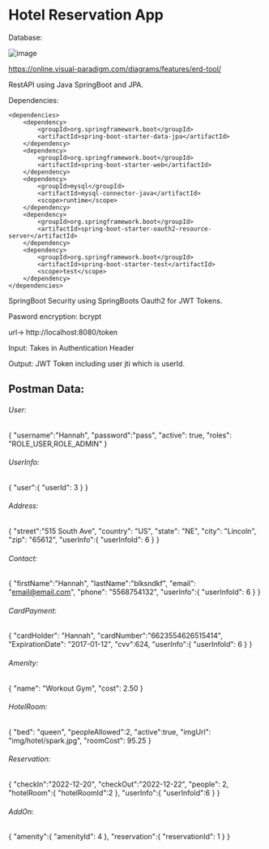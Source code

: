 # Hotel Reservation App

Database:

![image](https://user-images.githubusercontent.com/73083538/205366187-11a3de3f-88bc-43a1-b6d4-b221b285c0cc.png)

https://online.visual-paradigm.com/diagrams/features/erd-tool/

RestAPI using Java SpringBoot and JPA.

Dependencies:

	<dependencies>
		<dependency>
			<groupId>org.springframework.boot</groupId>
			<artifactId>spring-boot-starter-data-jpa</artifactId>
		</dependency>
		<dependency>
			<groupId>org.springframework.boot</groupId>
			<artifactId>spring-boot-starter-web</artifactId>
		</dependency>
		<dependency>
			<groupId>mysql</groupId>
			<artifactId>mysql-connector-java</artifactId>
			<scope>runtime</scope>
		</dependency>
		<dependency>
			<groupId>org.springframework.boot</groupId>
			<artifactId>spring-boot-starter-oauth2-resource-server</artifactId>
		</dependency>
		<dependency>
			<groupId>org.springframework.boot</groupId>
			<artifactId>spring-boot-starter-test</artifactId>
			<scope>test</scope>
		</dependency>
	</dependencies>

SpringBoot Security using SpringBoots Oauth2 for JWT Tokens.

Pasword encryption: bcrypt

url-> http://localhost:8080/token

Input: Takes in Authentication Header

Output: JWT Token including user jti which is userId.

## Postman Data:

###### User:

{
    "username":"Hannah",
    "password":"pass",
    "active": true,
    "roles": "ROLE_USER,ROLE_ADMIN"
}

###### UserInfo:
{
    "user":{
        "userId": 3
    }
}

###### Address:

{
    "street":"515 South Ave",
     "country": "US",
     "state": "NE",
     "city": "Lincoln",
     "zip": "65612",
    "userInfo":{
    "userInfoId": 6
    }
}

###### Contact:

{
    "firstName":"Hannah",
    "lastName":"blksndkf",
    "email": "email@email.com",
    "phone": "5568754132",
    "userInfo":{
    "userInfoId": 6
    }
}

###### CardPayment:

{
    "cardHolder": "Hannah",
    "cardNumber":"6623554626515414",
    "ExpirationDate": "2017-01-12",
    "cvv":624,
    "userInfo":{
    "userInfoId": 6
    }
}

###### Amenity:

{
    "name": "Workout Gym",
    "cost": 2.50
}

###### HotelRoom:

{
     "bed": "queen",
     "peopleAllowed":2,
     "active":true,
     "imgUrl": "img/hotel/spark.jpg",
     "roomCost": 95.25
}

###### Reservation:

{
    "checkIn":"2022-12-20",
    "checkOut":"2022-12-22",
    "people": 2,
    "hotelRoom":{
        "hotelRoomId":2
    },
    "userInfo":{
        "userInfoId":6
    }
}

###### AddOn:
{
    "amenity":{
        "amenityId": 4
    },
    "reservation":{
        "reservationId": 1
    }
}


